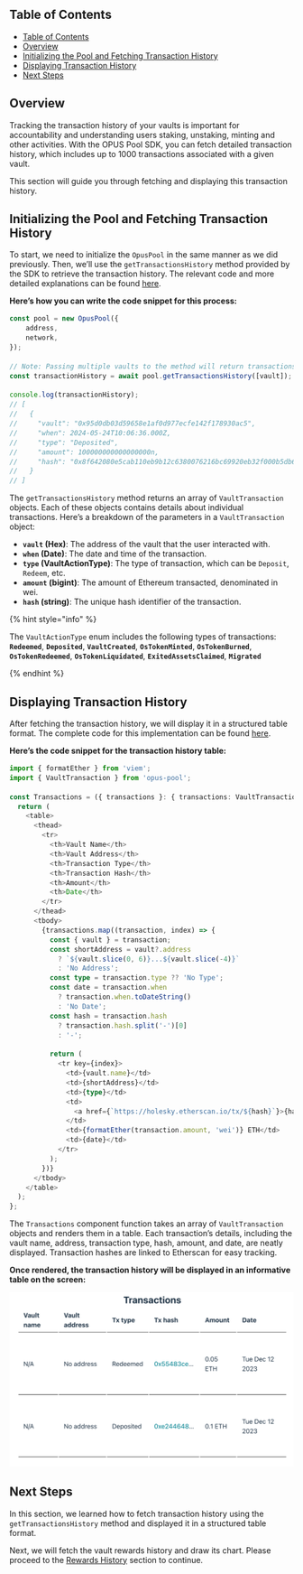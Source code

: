 ## Table of Contents

-   [Table of Contents](#table-of-contents)
-   [Overview](#overview)
-   [Initializing the Pool and Fetching Transaction History](#initializing-the-pool-and-fetching-transaction-history)
-   [Displaying Transaction History](#displaying-transaction-history)
-   [Next Steps](#next-steps)

## Overview

Tracking the transaction history of your vaults is important for accountability and understanding users staking, unstaking, minting and other activities. With the OPUS Pool SDK, you can fetch detailed transaction history, which includes up to 1000 transactions associated with a given vault.

This section will guide you through fetching and displaying this transaction history.

## Initializing the Pool and Fetching Transaction History

To start, we need to initialize the `OpusPool` in the same manner as we did previously. Then, we’ll use the `getTransactionsHistory` method provided by the SDK to retrieve the transaction history. The relevant code and more detailed explanations can be found [here][get-transactions-history-usage].

**Here’s how you can write the code snippet for this process:**

```typescript
const pool = new OpusPool({
    address,
    network,
});

// Note: Passing multiple vaults to the method will return transactions for all of them.
const transactionHistory = await pool.getTransactionsHistory([vault]);

console.log(transactionHistory);
// [
//   {
//     "vault": "0x95d0db03d59658e1af0d977ecfe142f178930ac5",
//     "when": 2024-05-24T10:06:36.000Z,
//     "type": "Deposited",
//     "amount": 100000000000000000n,
//     "hash": "0x8f642080e5cab110eb9b12c6380076216bc69920eb32f000b5db6f8b2a6a5559-344"
//   }
// ]
```

The `getTransactionsHistory` method returns an array of `VaultTransaction` objects. Each of these objects contains details about individual transactions. Here’s a breakdown of the parameters in a `VaultTransaction` object:

-   **`vault` (Hex)**: The address of the vault that the user interacted with.
-   **`when` (Date)**: The date and time of the transaction.
-   **`type` (VaultActionType)**: The type of transaction, which can be `Deposit`, `Redeem`, etc.
-   **`amount` (bigint)**: The amount of Ethereum transacted, denominated in wei.
-   **`hash` (string)**: The unique hash identifier of the transaction.

{% hint style="info" %}

The `VaultActionType` enum includes the following types of transactions:
**`Redeemed`**, **`Deposited`**, **`VaultCreated`**, **`OsTokenMinted`**, **`OsTokenBurned`**, **`OsTokenRedeemed`**, **`OsTokenLiquidated`**, **`ExitedAssetsClaimed`**, **`Migrated`**

{% endhint %}

## Displaying Transaction History

After fetching the transaction history, we will display it in a structured table format. The complete code for this implementation can be found [here][get-transactions-history-ui].

**Here’s the code snippet for the transaction history table:**

```typescript
import { formatEther } from 'viem';
import { VaultTransaction } from 'opus-pool';

const Transactions = ({ transactions }: { transactions: VaultTransaction[] }) => {
  return (
    <table>
      <thead>
        <tr>
          <th>Vault Name</th>
          <th>Vault Address</th>
          <th>Transaction Type</th>
          <th>Transaction Hash</th>
          <th>Amount</th>
          <th>Date</th>
        </tr>
      </thead>
      <tbody>
        {transactions.map((transaction, index) => {
          const { vault } = transaction;
          const shortAddress = vault?.address
            ? `${vault.slice(0, 6)}...${vault.slice(-4)}`
            : 'No Address';
          const type = transaction.type ?? 'No Type';
          const date = transaction.when
            ? transaction.when.toDateString()
            : 'No Date';
          const hash = transaction.hash
            ? transaction.hash.split('-')[0]
            : '-';

          return (
            <tr key={index}>
              <td>{vault.name}</td>
              <td>{shortAddress}</td>
              <td>{type}</td>
              <td>
                <a href={`https://holesky.etherscan.io/tx/${hash}`}>{hash}</a>
              </td>
              <td>{formatEther(transaction.amount, 'wei')} ETH</td>
              <td>{date}</td>
            </tr>
          );
        })}
      </tbody>
    </table>
  );
};
```

The `Transactions` component function takes an array of `VaultTransaction` objects and renders them in a table. Each transaction’s details, including the vault name, address, transaction type, hash, amount, and date, are neatly displayed. Transaction hashes are linked to Etherscan for easy tracking.

**Once rendered, the transaction history will be displayed in an informative table on the screen:**

![Transaction history](../media/transactionHistory.png)

## Next Steps

In this section, we learned how to fetch transaction history using the `getTransactionsHistory` method and displayed it in a structured table format.

Next, we will fetch the vault rewards history and draw its chart. Please proceed to the [Rewards History][rewards-history] section to continue.

[get-transactions-history-usage]: https://github.com/ChorusOne/opus-pool-demo/blob/master/src/hooks/useTransactions.ts#L22
[get-transactions-history-ui]: https://github.com/ChorusOne/opus-pool-demo/blob/main/src/components/Transactions.tsx#L52
[rewards-history]: ./8-rewards-history.md
